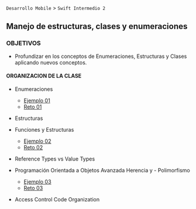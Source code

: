 `Desarrollo Mobile` > `Swift Intermedio 2`

## Manejo de estructuras, clases y enumeraciones

### OBJETIVOS 

- Profundizar en los conceptos de Enumeraciones, Estructuras y Clases aplicando nuevos conceptos.

#### ORGANIZACION DE LA CLASE 

- Enumeraciones

	- [Ejemplo 01](Ejemplo-01)
	- [Reto 01](Reto-01)

- Estructuras
- Funciones y Estructuras

	- [Ejemplo 02](Ejemplo-02)
	- [Reto 02](Reto-02)

- Reference Types vs Value Types
- Programación Orientada a Objetos Avanzada Herencia y - Polimorfismo

	- [Ejemplo 03](Ejemplo-03)
	- [Reto 03](Reto-03)

- Access Control Code Organization
